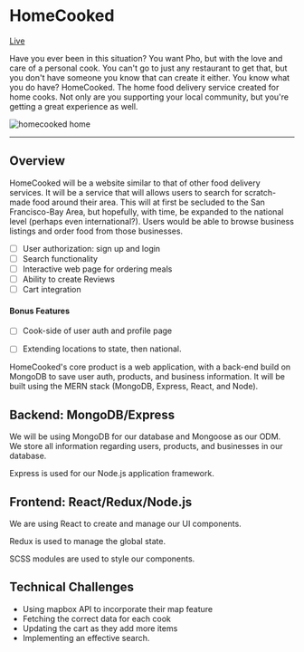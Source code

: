 # HomeCooked

[Live](https://homecooked--app.herokuapp.com/#/)

Have you ever been in this situation? You want Pho, but with the love and care of a personal cook. You can't go to just any restaurant to get that, but you don't have someone you know that can create it either. You know what you do have? HomeCooked. The home food delivery service created for home cooks. Not only are you supporting your local community, but you're getting a great experience as well.

![homecooked home](https://user-images.githubusercontent.com/63718493/124969572-b7d5b500-dfdb-11eb-8168-514bbd4e4023.png)

------------------------------------------------------

## Overview 

HomeCooked will be a website similar to that of other food delivery services.  It will be a service that will allows users to search for scratch-made food around their area.  This will at first be secluded to the San Francisco-Bay Area, but hopefully, with time, be expanded to the national level (perhaps even international?). Users would be able to browse business listings and order food from those businesses.

-  [ ] User authorization: sign up and login 
-  [ ] Search functionality
-  [ ] Interactive web page for ordering meals 
-  [ ] Ability to create Reviews 
-  [ ] Cart integration 

#### Bonus Features 
-  [ ] Cook-side of user auth and profile page 
-  [ ] Extending locations to state, then national.


HomeCooked's core product is a web application, with a back-end build on MongoDB to save user auth, products, and business information. It will be built using the MERN stack (MongoDB, Express, React, and Node). 

## Backend: MongoDB/Express 

We will be using MongoDB for our database and Mongoose as our ODM. We store all information regarding users, products, and businesses in our database.

Express is used for our Node.js application framework.

## Frontend: React/Redux/Node.js 


We are using React to create and manage our UI components.

Redux is used to manage the global state. 

SCSS modules are used to style our components.

## Technical Challenges
* Using mapbox API to incorporate their map feature 
* Fetching the correct data for each cook
* Updating the cart as they add more items
* Implementing an effective search.
